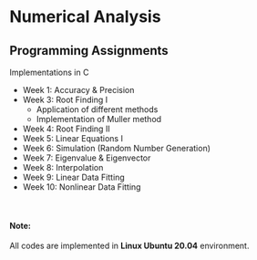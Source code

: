# **Numerical Analysis**

## **Programming Assignments**

Implementations in C
- Week 1: Accuracy & Precision 
- Week 3: Root Finding I
    - Application of different methods
    - Implementation of Muller method
- Week 4: Root Finding II
- Week 5: Linear Equations I
- Week 6: Simulation (Random Number Generation)
- Week 7: Eigenvalue & Eigenvector
- Week 8: Interpolation
- Week 9: Linear Data Fitting
- Week 10: Nonlinear Data Fitting

<br/>

#### **Note:**
All codes are implemented in **Linux Ubuntu 20.04** environment.

